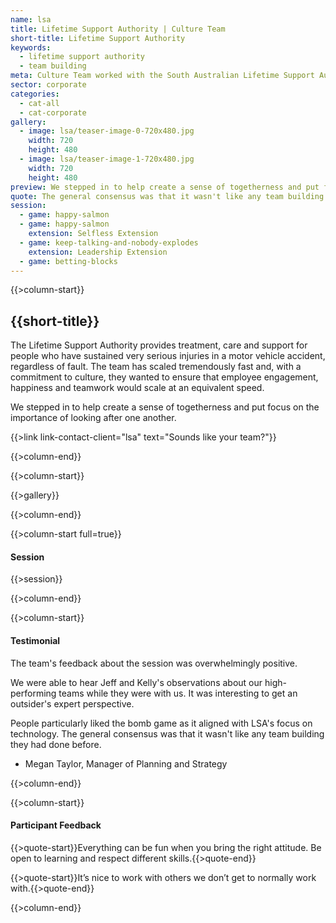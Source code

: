 ```yaml
---
name: lsa
title: Lifetime Support Authority | Culture Team
short-title: Lifetime Support Authority
keywords: 
  - lifetime support authority
  - team building
meta: Culture Team worked with the South Australian Lifetime Support Authority to create a sense of team togetherness.
sector: corporate
categories:
  - cat-all
  - cat-corporate
gallery:
  - image: lsa/teaser-image-0-720x480.jpg
    width: 720
    height: 480
  - image: lsa/teaser-image-1-720x480.jpg
    width: 720
    height: 480
preview: We stepped in to help create a sense of togetherness and put focus on the importance of looking after one another.
quote: The general consensus was that it wasn't like any team building they had done before.
session:
  - game: happy-salmon
  - game: happy-salmon
    extension: Selfless Extension
  - game: keep-talking-and-nobody-explodes
    extension: Leadership Extension
  - game: betting-blocks
---
```

{{>column-start}}

## {{short-title}}

The Lifetime Support Authority provides treatment, care and support for people who have sustained very serious injuries in a motor vehicle accident, regardless of fault. The team has scaled tremendously fast and, with a commitment to culture, they wanted to ensure that employee engagement, happiness and teamwork would scale at an equivalent speed. 

We stepped in to help create a sense of togetherness and put focus on the importance of looking after one another.

{{>link link-contact-client="lsa" text="Sounds like your team?"}}

{{>column-end}}

{{>column-start}}

{{>gallery}}

{{>column-end}}

{{>column-start full=true}}

#### Session

{{>session}}

{{>column-end}}

{{>column-start}}

#### Testimonial

The team's feedback about the session was overwhelmingly positive. 

We were able to hear Jeff and Kelly's observations about our high-performing teams while they were with us. It was interesting to get an outsider's expert perspective.

People particularly liked the bomb game as it aligned with LSA's focus on technology. The general consensus was that it wasn't like any team building they had done before.

* Megan Taylor, Manager of Planning and Strategy

{{>column-end}}

{{>column-start}}

#### Participant Feedback

{{>quote-start}}Everything can be fun when you bring the right attitude. Be open to learning and respect different skills.{{>quote-end}}

{{>quote-start}}It’s nice to work with others we don’t get to normally work with.{{>quote-end}}

{{>column-end}}